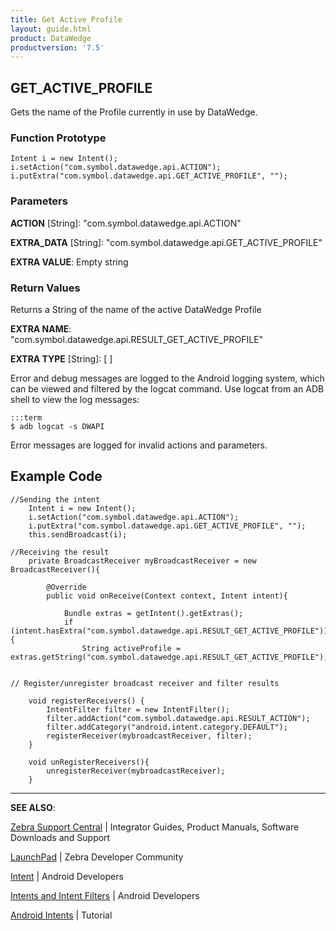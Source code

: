 ```yaml
---
title: Get Active Profile 
layout: guide.html
product: DataWedge
productversion: '7.5'
---
```


## GET_ACTIVE_PROFILE 

Gets the name of the Profile currently in use by DataWedge.

### Function Prototype

	Intent i = new Intent();
	i.setAction("com.symbol.datawedge.api.ACTION");
	i.putExtra("com.symbol.datawedge.api.GET_ACTIVE_PROFILE", "");


### Parameters

**ACTION** [String]: "com.symbol.datawedge.api.ACTION"

**EXTRA_DATA** [String]: "com.symbol.datawedge.api.GET_ACTIVE_PROFILE"

**EXTRA VALUE**: Empty string
 

### Return Values
Returns a String of the name of the active DataWedge Profile

**EXTRA NAME**: "com.symbol.datawedge.api.RESULT_GET_ACTIVE_PROFILE" 

**EXTRA TYPE** [String]: [ ]

Error and debug messages are logged to the Android logging system, which can be viewed and filtered by the logcat command. Use logcat from an ADB shell to view the log messages:

	:::term
	$ adb logcat -s DWAPI

Error messages are logged for invalid actions and parameters.

## Example Code

	//Sending the intent
		Intent i = new Intent();
		i.setAction("com.symbol.datawedge.api.ACTION");
		i.putExtra("com.symbol.datawedge.api.GET_ACTIVE_PROFILE", "");
		this.sendBroadcast(i);

	//Receiving the result
		private BroadcastReceiver myBroadcastReceiver = new BroadcastReceiver(){

			@Override
			public void onReceive(Context context, Intent intent){

				Bundle extras = getIntent().getExtras();
				if (intent.hasExtra("com.symbol.datawedge.api.RESULT_GET_ACTIVE_PROFILE")){
					String activeProfile = extras.getString("com.symbol.datawedge.api.RESULT_GET_ACTIVE_PROFILE");


	// Register/unregister broadcast receiver and filter results

		void registerReceivers() {
		    IntentFilter filter = new IntentFilter();
		    filter.addAction("com.symbol.datawedge.api.RESULT_ACTION");
		    filter.addCategory("android.intent.category.DEFAULT");
		    registerReceiver(mybroadcastReceiver, filter);
		}

		void unRegisterReceivers(){
		    unregisterReceiver(mybroadcastReceiver);
		}		

------

**SEE ALSO**:

[Zebra Support Central](https://www.zebra.com/us/en/support-downloads.html) | Integrator Guides, Product Manuals, Software Downloads and Support

[LaunchPad](https://developer.zebra.com/welcome) | Zebra Developer Community

[Intent](https://developer.android.com/reference/android/content/Intent.html) | Android Developers

[Intents and Intent Filters](http://developer.android.com/guide/components/intents-filters.html) | Android Developers

[Android Intents](http://www.vogella.com/tutorials/AndroidIntent/article.html) | Tutorial
